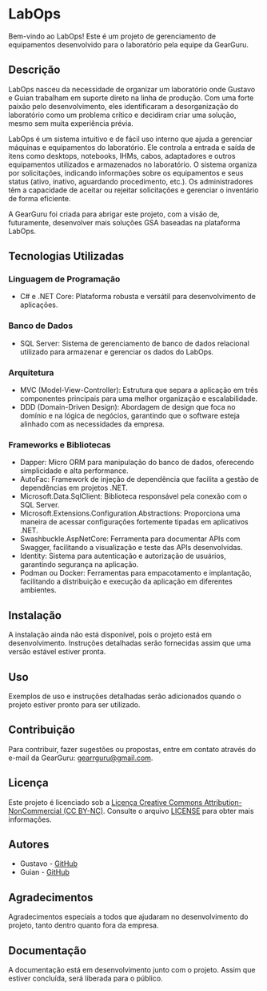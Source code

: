 # LabOps

Bem-vindo ao LabOps! Este é um projeto de gerenciamento de equipamentos desenvolvido para o laboratório pela equipe da GearGuru.

## Descrição

LabOps nasceu da necessidade de organizar um laboratório onde Gustavo e Guian trabalham em suporte direto na linha de produção. Com uma forte paixão pelo desenvolvimento, eles identificaram a desorganização do laboratório como um problema crítico e decidiram criar uma solução, mesmo sem muita experiência prévia.

LabOps é um sistema intuitivo e de fácil uso interno que ajuda a gerenciar máquinas e equipamentos do laboratório. Ele controla a entrada e saída de itens como desktops, notebooks, IHMs, cabos, adaptadores e outros equipamentos utilizados e armazenados no laboratório. O sistema organiza por solicitações, indicando informações sobre os equipamentos e seus status (ativo, inativo, aguardando procedimento, etc.). Os administradores têm a capacidade de aceitar ou rejeitar solicitações e gerenciar o inventário de forma eficiente.

A GearGuru foi criada para abrigar este projeto, com a visão de, futuramente, desenvolver mais soluções GSA baseadas na plataforma LabOps.

## Tecnologias Utilizadas

### Linguagem de Programação
- C# e .NET Core: Plataforma robusta e versátil para desenvolvimento de aplicações.

### Banco de Dados
- SQL Server: Sistema de gerenciamento de banco de dados relacional utilizado para armazenar e gerenciar os dados do LabOps.

### Arquitetura
- MVC (Model-View-Controller): Estrutura que separa a aplicação em três componentes principais para uma melhor organização e escalabilidade.
- DDD (Domain-Driven Design): Abordagem de design que foca no domínio e na lógica de negócios, garantindo que o software esteja alinhado com as necessidades da empresa.

### Frameworks e Bibliotecas
- Dapper: Micro ORM para manipulação do banco de dados, oferecendo simplicidade e alta performance.
- AutoFac: Framework de injeção de dependência que facilita a gestão de dependências em projetos .NET.
- Microsoft.Data.SqlClient: Biblioteca responsável pela conexão com o SQL Server.
- Microsoft.Extensions.Configuration.Abstractions: Proporciona uma maneira de acessar configurações fortemente tipadas em aplicativos .NET.
- Swashbuckle.AspNetCore: Ferramenta para documentar APIs com Swagger, facilitando a visualização e teste das APIs desenvolvidas.
- Identity: Sistema para autenticação e autorização de usuários, garantindo segurança na aplicação.
- Podman ou Docker: Ferramentas para empacotamento e implantação, facilitando a distribuição e execução da aplicação em diferentes ambientes.

## Instalação

A instalação ainda não está disponível, pois o projeto está em desenvolvimento. Instruções detalhadas serão fornecidas assim que uma versão estável estiver pronta.

## Uso

Exemplos de uso e instruções detalhadas serão adicionados quando o projeto estiver pronto para ser utilizado.

## Contribuição

Para contribuir, fazer sugestões ou propostas, entre em contato através do e-mail da GearGuru: gearrguru@gmail.com.

## Licença

Este projeto é licenciado sob a [Licença Creative Commons Attribution-NonCommercial (CC BY-NC)](LICENSE). Consulte o arquivo [LICENSE](LICENSE) para obter mais informações.

## Autores

- Gustavo - [GitHub](https://github.com/DaikKiad)
- Guian - [GitHub](https://github.com/zGuian)

## Agradecimentos

Agradecimentos especiais a todos que ajudaram no desenvolvimento do projeto, tanto dentro quanto fora da empresa.

## Documentação

A documentação está em desenvolvimento junto com o projeto. Assim que estiver concluída, será liberada para o público.
